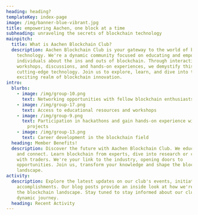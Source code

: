 ```yaml
---
heading: heading?
templateKey: index-page
image: /img/banner-blue-vibrant.jpg
title: empowering Aachen, one block at a time
subheading: unraveling the secrets of blockchain technology
mainpitch:
  title: What is Aachen Blockchain Club?
  description: Aachen Blockchain Club is your gateway to the world of blockchain
    technology. We're a dynamic community focused on educating and empowering
    individuals about the ins and outs of blockchain. Through interactive
    workshops, discussions, and hands-on experiences, we demystify this
    cutting-edge technology. Join us to explore, learn, and dive into the
    exciting realm of blockchain innovation.
intro:
  blurbs:
    - image: /img/group-10.png
      text: Networking opportunities with fellow blockchain enthusiasts
    - image: /img/group-17.png
      text: Access to educational resources and workshops
    - image: /img/group-9.png
      text: Participation in hackathons and gain hands-on experience with blockchain
        projects
    - image: /img/group-13.png
      text: Career development in the blockchain field
  heading: Member Benefits!
  description: Discover the future with Aachen Blockchain Club. We educate, mentor
    and connect. Learn blockchain from experts, dive into research or connect
    with traders. We're your link to the industry, opening doors to
    opportunities. Join us, transform your knowledge and shape the blockchain
    landscape.
activity:
  description: Explore the latest updates on our club's events, initiatives, and
    accomplishments. Our blog posts provide an inside look at how we're shaping
    the blockchain landscape. Stay tuned to stay informed about our club's
    dynamic journey.
  heading: Recent Activity
---
```

